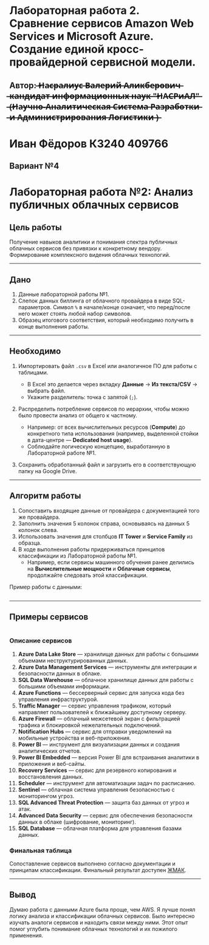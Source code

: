 # Лабораторная работа 2. Сравнение сервисов Amazon Web Services и Microsoft Azure. Создание единой кросс-провайдерной сервисной модели.

## Автор:  ̶Н̶а̶с̶р̶а̶л̶и̶у̶с̶ ̶В̶а̶л̶е̶р̶и̶й̶ ̶А̶л̶и̶к̶б̶е̶р̶о̶в̶и̶ч̶ ̶к̶а̶н̶д̶и̶д̶а̶т̶ ̶и̶н̶ф̶о̶р̶м̶а̶ц̶и̶о̶н̶н̶ы̶х̶ ̶н̶а̶у̶к̶ ̶"̶Н̶А̶С̶Р̶и̶А̶Л̶"̶ ̶(̶Н̶а̶у̶ч̶н̶о̶-̶А̶н̶а̶л̶и̶т̶и̶ч̶е̶с̶к̶а̶я̶ ̶С̶и̶с̶т̶е̶м̶а̶ ̶Р̶а̶з̶р̶а̶б̶о̶т̶к̶и̶ ̶и̶ ̶А̶д̶м̶и̶н̶и̶с̶т̶р̶и̶р̶о̶в̶а̶н̶и̶я̶ ̶Л̶о̶г̶и̶с̶т̶и̶к̶и̶ ̶)̶
# Иван Фёдоров К3240 409766
## Вариант №4



# Лабораторная работа №2: Анализ публичных облачных сервисов

## Цель работы

Получение навыков аналитики и понимания спектра публичных облачных сервисов без привязки к конкретному вендору. Формирование комплексного видения облачных технологий.

---

## Дано

1. Данные лабораторной работы №1.
2. Слепок данных биллинга от облачного провайдера в виде SQL-параметров. Символ `%` в начале/конце означает, что перед/после него может стоять любой набор символов.
3. Образец итогового соответствия, который необходимо получить в конце выполнения работы.

---

## Необходимо

1. Импортировать файл `.csv` в Excel или аналогичное ПО для работы с таблицами.
    - В Excel это делается через вкладку **Данные** → **Из текста/CSV** → выбрать файл.
    - Укажите разделитель: точка с запятой (`;`).

2. Распределить потребление сервисов по иерархии, чтобы можно было провести анализ от общего к частному.
    - Например: от всех вычислительных ресурсов (**Compute**) до конкретного типа использования (например, выделенной стойки в дата-центре — **Dedicated host usage**).
    - Соблюдайте логическую концепцию, выработанную в Лабораторной работе №1.

3. Сохранить обработанный файл и загрузить его в соответствующую папку на Google Drive.

---

## Алгоритм работы

1. Сопоставить входящие данные от провайдера с документацией того же провайдера.
2. Заполнить значения 5 колонок справа, основываясь на данных 5 колонок слева.
3. Использовать значения для столбцов **IT Tower** и **Service Family** из образца.
4. В ходе выполнения работы придерживаться принципов классификации из Лабораторной работы №1.
    - Например, если сервисы машинного обучения ранее делились на **Вычислительные мощности** и **Облачные сервисы**, продолжайте следовать этой классификации.

Пример работы с данными:

![]()


---

## Примеры сервисов
![]()
### Описание сервисов

1. **Azure Data Lake Store** — хранилище данных для работы с большими объемами неструктурированных данных.
2. **Azure Data Management Services** — инструменты для интеграции и безопасности данных в облаке.
3. **SQL Data Warehouse** — облачное хранилище данных для работы с большими объемами информации.
4. **Azure Functions** — бессерверный сервис для запуска кода без управления инфраструктурой.
5. **Traffic Manager** — сервис управления трафиком, который направляет пользователей к ближайшему доступному серверу.
6. **Azure Firewall** — облачный межсетевой экран с фильтрацией трафика и блокировкой нежелательных подключений.
7. **Notification Hubs** — сервис для отправки уведомлений на мобильные устройства и веб-приложения.
8. **Power BI** — инструмент для визуализации данных и создания аналитических отчетов.
9. **Power BI Embedded** — версия Power BI для встраивания аналитики в приложения и веб-сайты.
10. **Recovery Services** — сервис для резервного копирования и восстановления данных.
11. **Scheduler** — инструмент для автоматизации задач по расписанию.
12. **Sentinel** — облачная система управления безопасностью с мониторингом угроз.
13. **SQL Advanced Threat Protection** — защита баз данных от угроз и атак.
14. **Advanced Data Security** — сервис для обеспечения безопасности данных в облаке (шифрование, мониторинг).
15. **SQL Database** — облачная платформа для управления базами данных.

### Финальная таблица

Сопоставление сервисов выполнено согласно документации и принципам классификации. Финальный результат доступен [ЖМАК](https://docs.google.com/spreadsheets/d/1pZcO3ufADtOr_PQ2Kvi_XNDGXsepZ1cv6wlTLGuXd7Y/edit?gid=17352236#gid=17352236).

---

## Вывод

Думаю работа с данными Azure была проще, чем AWS. Я лучше понял логику анализа и классификации облачных сервисов. Было интересно изучать аналоги сервисов и находить связи между ними. Этот опыт помог углубить понимание облачных технологий и их пожилого применения.
